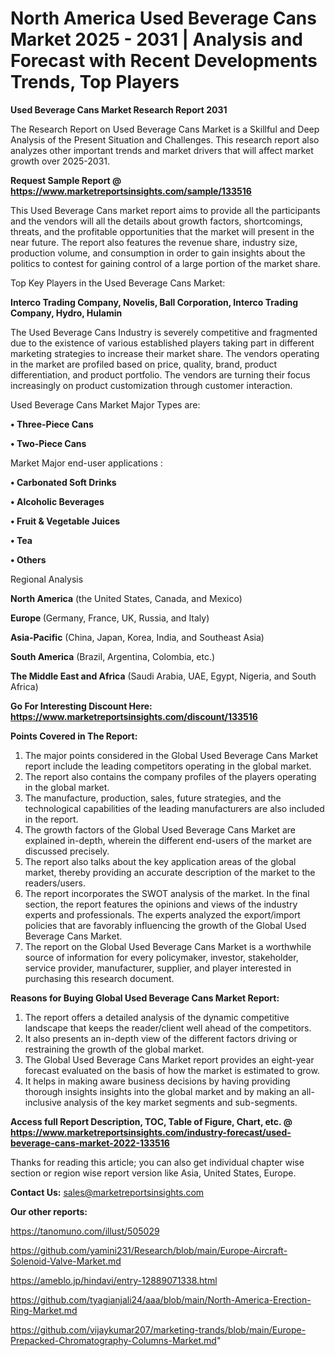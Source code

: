 # North America Used Beverage Cans Market 2025 - 2031 | Analysis and Forecast with Recent Developments Trends, Top Players

<strong>Used Beverage Cans Market Research Report 2031</strong>

The Research Report on Used Beverage Cans Market is a Skillful and Deep Analysis of the Present Situation and Challenges. This research report also analyzes other important trends and market drivers that will affect market growth over 2025-2031.

<strong>Request Sample Report @ <a href=https://www.marketreportsinsights.com/sample/133516>https://www.marketreportsinsights.com/sample/133516</a></strong>

This Used Beverage Cans market report aims to provide all the participants and the vendors will all the details about growth factors, shortcomings, threats, and the profitable opportunities that the market will present in the near future. The report also features the revenue share, industry size, production volume, and consumption in order to gain insights about the politics to contest for gaining control of a large portion of the market share.

Top Key Players in the Used Beverage Cans Market:

<strong>Interco Trading Company, Novelis, Ball Corporation, Interco Trading Company, Hydro, Hulamin</strong>

The Used Beverage Cans Industry is severely competitive and fragmented due to the existence of various established players taking part in different marketing strategies to increase their market share. The vendors operating in the market are profiled based on price, quality, brand, product differentiation, and product portfolio. The vendors are turning their focus increasingly on product customization through customer interaction.

Used Beverage Cans Market Major Types are:

<strong>• Three-Piece Cans

• Two-Piece Cans</strong>

Market Major end-user applications :

<strong>• Carbonated Soft Drinks

• Alcoholic Beverages

• Fruit & Vegetable Juices

• Tea

• Others</strong>

Regional Analysis

</u><strong><b>North America</b></strong> (the United States, Canada, and Mexico)

<strong><b>Europe </b></strong>(Germany, France, UK, Russia, and Italy)

<strong><b>Asia-Pacific</b></strong> (China, Japan, Korea, India, and Southeast Asia)

<strong><b>South America</b></strong> (Brazil, Argentina, Colombia, etc.)

<strong><b>The Middle East and Africa</b></strong> (Saudi Arabia, UAE, Egypt, Nigeria, and South Africa)

<strong>Go For Interesting Discount Here: <a href=https://www.marketreportsinsights.com/discount/133516>https://www.marketreportsinsights.com/discount/133516</a></strong>

<strong>Points Covered in The Report:</strong>
<ol>
  <li>The major points considered in the Global Used Beverage Cans Market report include the leading competitors operating in the global market.</li>
  <li>The report also contains the company profiles of the players operating in the global market.</li>
  <li>The manufacture, production, sales, future strategies, and the technological capabilities of the leading manufacturers are also included in the report.</li>
  <li>The growth factors of the Global Used Beverage Cans Market are explained in-depth, wherein the different end-users of the market are discussed precisely.</li>
  <li>The report also talks about the key application areas of the global market, thereby providing an accurate description of the market to the readers/users.</li>
  <li>The report incorporates the SWOT analysis of the market. In the final section, the report features the opinions and views of the industry experts and professionals. The experts analyzed the export/import policies that are favorably influencing the growth of the Global Used Beverage Cans Market.</li>
  <li>The report on the Global Used Beverage Cans Market is a worthwhile source of information for every policymaker, investor, stakeholder, service provider, manufacturer, supplier, and player interested in purchasing this research document.</li>
</ol>
<strong>Reasons for Buying Global Used Beverage Cans Market Report:</strong>

<ol>
  <li>The report offers a detailed analysis of the dynamic competitive landscape that keeps the reader/client well ahead of the competitors.</li>
  <li>It also presents an in-depth view of the different factors driving or restraining the growth of the global market.</li>
  <li>The Global Used Beverage Cans Market report provides an eight-year forecast evaluated on the basis of how the market is estimated to grow.</li>
  <li>It helps in making aware business decisions by having providing thorough insights insights into the global market and by making an all-inclusive analysis of the key market segments and sub-segments.</li>
</ol>
<strong>Access full Report Description, TOC, Table of Figure, Chart, etc. @ <a href=https://www.marketreportsinsights.com/industry-forecast/used-beverage-cans-market-2022-133516>https://www.marketreportsinsights.com/industry-forecast/used-beverage-cans-market-2022-133516</a></strong>


Thanks for reading this article; you can also get individual chapter wise section or region wise report version like Asia, United States, Europe.

<strong>Contact Us:</strong>
sales@marketreportsinsights.com

<strong>Our other reports:</strong>

<a href=https://tanomuno.com/illust/505029>https://tanomuno.com/illust/505029</a>

<a href=https://github.com/yamini231/Research/blob/main/Europe-Aircraft-Solenoid-Valve-Market.md>https://github.com/yamini231/Research/blob/main/Europe-Aircraft-Solenoid-Valve-Market.md</a>

<a href=https://ameblo.jp/hindavi/entry-12889071338.html>https://ameblo.jp/hindavi/entry-12889071338.html</a>

<a href=https://github.com/tyagianjali24/aaa/blob/main/North-America-Erection-Ring-Market.md>https://github.com/tyagianjali24/aaa/blob/main/North-America-Erection-Ring-Market.md</a>

<a href=https://github.com/vijaykumar207/marketing-trands/blob/main/Europe-Prepacked-Chromatography-Columns-Market.md>https://github.com/vijaykumar207/marketing-trands/blob/main/Europe-Prepacked-Chromatography-Columns-Market.md</a>"
